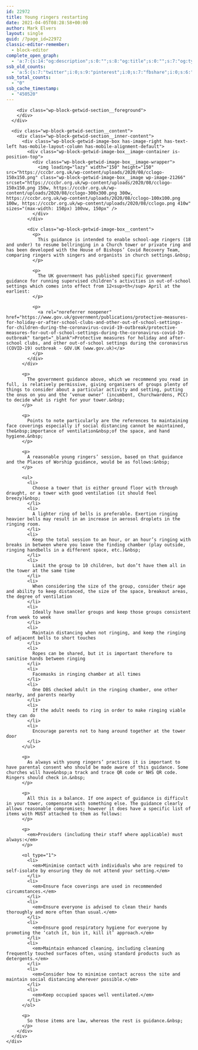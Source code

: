 ```yaml
---
id: 22972
title: Young ringers restarting
date: 2021-04-05T08:28:58+00:00
author: Mark Elvers
layout: single
guid: /?page_id=22972
classic-editor-remember:
  - block-editor
complete_open_graph:
  - 'a:7:{s:14:"og:description";s:0:"";s:8:"og:title";s:0:"";s:7:"og:type";s:0:"";s:12:"twitter:card";s:7:"summary";s:15:"twitter:creator";s:0:"";s:19:"twitter:description";s:0:"";s:8:"og:image";s:0:"";}'
ssb_old_counts:
  - 'a:5:{s:7:"twitter";i:0;s:9:"pinterest";i:0;s:7:"fbshare";i:0;s:6:"reddit";i:0;s:6:"tumblr";N;}'
ssb_total_counts:
  - "0"
ssb_cache_timestamp:
  - "450520"
---
```

<div class="wp-block-getwid-section">
  <div class="wp-block-getwid-section__wrapper">
    <div class="wp-block-getwid-section__inner-wrapper">
      <div class="wp-block-getwid-section__background-holder">
        <div class="wp-block-getwid-section__background">
        </div>
        
        <div class="wp-block-getwid-section__foreground">
        </div>
      </div>
      
      <div class="wp-block-getwid-section__content">
        <div class="wp-block-getwid-section__inner-content">
          <div class="wp-block-getwid-image-box has-image-right has-text-left has-mobile-layout-column has-mobile-alignment-default">
            <div class="wp-block-getwid-image-box__image-container is-position-top">
              <div class="wp-block-getwid-image-box__image-wrapper">
                <img loading="lazy" width="150" height="150" src="https://cccbr.org.uk/wp-content/uploads/2020/08/cclogo-150x150.png" class="wp-block-getwid-image-box__image wp-image-21266" srcset="https://cccbr.org.uk/wp-content/uploads/2020/08/cclogo-150x150.png 150w, https://cccbr.org.uk/wp-content/uploads/2020/08/cclogo-300x300.png 300w, https://cccbr.org.uk/wp-content/uploads/2020/08/cclogo-100x100.png 100w, https://cccbr.org.uk/wp-content/uploads/2020/08/cclogo.png 410w" sizes="(max-width: 150px) 100vw, 150px" />
              </div>
            </div>
            
            <div class="wp-block-getwid-image-box__content">
              <p>
                This guidance is intended to enable school-age ringers (18 and under) to resume bellringing in a Church tower or private ring and has been developed with the House of Bishops’ Covid Recovery Team, comparing ringers with singers and organists in church settings.&nbsp;
              </p>
              
              <p>
                The UK government has published specific government guidance for running supervised children’s activities in out-of-school settings which comes into effect from 12<sup>th</sup> April at the earliest:
              </p>
              
              <p>
                <a rel="noreferrer noopener" href="https://www.gov.uk/government/publications/protective-measures-for-holiday-or-after-school-clubs-and-other-out-of-school-settings-for-children-during-the-coronavirus-covid-19-outbreak/protective-measures-for-out-of-school-settings-during-the-coronavirus-covid-19-outbreak" target="_blank">Protective measures for holiday and after-school clubs, and other out-of-school settings during the coronavirus (COVID-19) outbreak - GOV.UK (www.gov.uk)</a>
              </p>
            </div>
          </div>
          
          <p>
            The government guidance above, which we recommend you read in full, is relatively permissive, giving organisers of groups plenty of things to consider about a particular activity and setting, putting the onus on you and the ‘venue owner’ (incumbent, Churchwardens, PCC) to decide what is right for your tower.&nbsp;
          </p>
          
          <p>
            Points to note particularly are the references to maintaining face coverings especially if social distancing cannot be maintained, the&nbsp;importance of ventilation&nbsp;of the space, and hand hygiene.&nbsp;
          </p>
          
          <p>
            A reasonable young ringers’ session, based on that guidance and the Places of Worship guidance, would be as follows:&nbsp;
          </p>
          
          <ul>
            <li>
              Choose a tower that is either ground floor with through draught, or a tower with good ventilation (it should feel breezy)&nbsp;
            </li>
            <li>
              A lighter ring of bells is preferable. Exertion ringing heavier bells may result in an increase in aerosol droplets in the ringing room.
            </li>
            <li>
              Keep the total session to an hour, or an hour’s ringing with breaks in between where you leave the finding chamber (play outside, ringing handbells in a different space, etc.)&nbsp;
            </li>
            <li>
              Limit the group to 10 children, but don’t have them all in the tower at the same time
            </li>
            <li>
              When considering the size of the group, consider their age and ability to keep distanced, the size of the space, breakout areas, the degree of ventilation
            </li>
            <li>
              Ideally have smaller groups and keep those groups consistent from week to week
            </li>
            <li>
              Maintain distancing when not ringing, and keep the ringing of adjacent bells to short touches
            </li>
            <li>
              Ropes can be shared, but it is important therefore to sanitise hands between ringing
            </li>
            <li>
              Facemasks in ringing chamber at all times
            </li>
            <li>
              One DBS checked adult in the ringing chamber, one other nearby, and parents nearby
            </li>
            <li>
              If the adult needs to ring in order to make ringing viable they can do
            </li>
            <li>
              Encourage parents not to hang around together at the tower door
            </li>
          </ul>
          
          <p>
            As always with young ringers’ practices it is important to have parental consent who should be made aware of this guidance. Some churches will have&nbsp;a track and trace QR code or NHS QR code. Ringers should check in.&nbsp;
          </p>
          
          <p>
            All this is a balance. If one aspect of guidance is difficult in your tower, compensate with something else. The guidance clearly allows reasonable compromises; however it does have a specific list of items with MUST attached to them as follows:
          </p>
          
          <p>
            <em>Providers (including their staff where applicable) must always:</em>
          </p>
          
          <ol type="1">
            <li>
              <em>Minimise contact with individuals who are required to self-isolate by ensuring they do not attend your setting.</em>
            </li>
            <li>
              <em>Ensure face coverings are used in recommended circumstances.</em>
            </li>
            <li>
              <em>Ensure everyone is advised to clean their hands thoroughly and more often than usual.</em>
            </li>
            <li>
              <em>Ensure good respiratory hygiene for everyone by promoting the ‘catch it, bin it, kill it’ approach.</em>
            </li>
            <li>
              <em>Maintain enhanced cleaning, including cleaning frequently touched surfaces often, using standard products such as detergents.</em>
            </li>
            <li>
              <em>Consider how to minimise contact across the site and maintain social distancing wherever possible.</em>
            </li>
            <li>
              <em>Keep occupied spaces well ventilated.</em>
            </li>
          </ol>
          
          <p>
            So those items are law, whereas the rest is guidance.&nbsp;
          </p>
        </div>
      </div>
    </div>
  </div>
</div>
